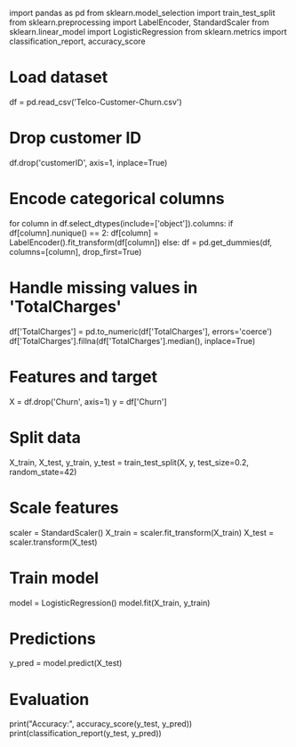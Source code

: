 import pandas as pd
from sklearn.model_selection import train_test_split
from sklearn.preprocessing import LabelEncoder, StandardScaler
from sklearn.linear_model import LogisticRegression
from sklearn.metrics import classification_report, accuracy_score

# Load dataset
df = pd.read_csv('Telco-Customer-Churn.csv')

# Drop customer ID
df.drop('customerID', axis=1, inplace=True)

# Encode categorical columns
for column in df.select_dtypes(include=['object']).columns:
    if df[column].nunique() == 2:
        df[column] = LabelEncoder().fit_transform(df[column])
    else:
        df = pd.get_dummies(df, columns=[column], drop_first=True)

# Handle missing values in 'TotalCharges'
df['TotalCharges'] = pd.to_numeric(df['TotalCharges'], errors='coerce')
df['TotalCharges'].fillna(df['TotalCharges'].median(), inplace=True)

# Features and target
X = df.drop('Churn', axis=1)
y = df['Churn']

# Split data
X_train, X_test, y_train, y_test = train_test_split(X, y, test_size=0.2, random_state=42)

# Scale features
scaler = StandardScaler()
X_train = scaler.fit_transform(X_train)
X_test = scaler.transform(X_test)

# Train model
model = LogisticRegression()
model.fit(X_train, y_train)

# Predictions
y_pred = model.predict(X_test)

# Evaluation
print("Accuracy:", accuracy_score(y_test, y_pred))
print(classification_report(y_test, y_pred))
